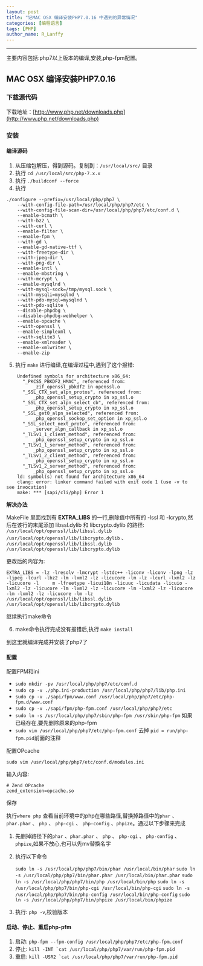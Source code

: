 ```yaml
---
layout: post
title: "记MAC OSX 编译安装PHP7.0.16 中遇到的异常情况"
categories: [编程语言]
tags: [PHP]
author_name: R_Lanffy
---
```

---

主要内容包括:php7以上版本的编译,安装,php-fpm配置。

## MAC OSX 编译安装PHP7.0.16

### 下载源代码

下载地址：[http://www.php.net/downloads.php](http://www.php.net/downloads.php)

### 安装

#### 编译源码

1. 从压缩包解压，得到源码。复制到：``/usr/local/src/`` 目录
2. 执行 ``cd /usr/local/src/php-7.x.x``
3. 执行 ``./buildconf --force``
4. 执行

```
./configure --prefix=/usr/local/php/php7 \
    --with-config-file-path=/usr/local/php/php7/etc \
    --with-config-file-scan-dir=/usr/local/php/php7/etc/conf.d \
    --enable-bcmath \
    --with-bz2 \
    --with-curl \
    --enable-filter \
    --enable-fpm \
    --with-gd \
    --enable-gd-native-ttf \
    --with-freetype-dir \
    --with-jpeg-dir \
    --with-png-dir \
    --enable-intl \
    --enable-mbstring \
    --with-mcrypt \
    --enable-mysqlnd \
    --with-mysql-sock=/tmp/mysql.sock \
    --with-mysqli=mysqlnd \
    --with-pdo-mysql=mysqlnd \
    --with-pdo-sqlite \
    --disable-phpdbg \
    --disable-phpdbg-webhelper \
    --enable-opcache \
    --with-openssl \
    --enable-simplexml \
    --with-sqlite3 \
    --enable-xmlreader \
    --enable-xmlwriter \
    --enable-zip
```

5. 执行 ``make`` 进行编译,在编译过程中,遇到了这个报错:
```
    Undefined symbols for architecture x86_64:
      "_PKCS5_PBKDF2_HMAC", referenced from:
          _zif_openssl_pbkdf2 in openssl.o
      "_SSL_CTX_set_alpn_protos", referenced from:
          _php_openssl_setup_crypto in xp_ssl.o
      "_SSL_CTX_set_alpn_select_cb", referenced from:
          _php_openssl_setup_crypto in xp_ssl.o
      "_SSL_get0_alpn_selected", referenced from:
          _php_openssl_sockop_set_option in xp_ssl.o
      "_SSL_select_next_proto", referenced from:
          _server_alpn_callback in xp_ssl.o
      "_TLSv1_1_client_method", referenced from:
          _php_openssl_setup_crypto in xp_ssl.o
      "_TLSv1_1_server_method", referenced from:
          _php_openssl_setup_crypto in xp_ssl.o
      "_TLSv1_2_client_method", referenced from:
          _php_openssl_setup_crypto in xp_ssl.o
      "_TLSv1_2_server_method", referenced from:
          _php_openssl_setup_crypto in xp_ssl.o
    ld: symbol(s) not found for architecture x86_64
    clang: error: linker command failed with exit code 1 (use -v to see invocation)
    make: *** [sapi/cli/php] Error 1
```

**解决办法**

MakeFile 里面找到有 **EXTRA_LIBS** 的一行,删除值中所有的 -lssl 和 -lcrypto,然后在该行的末尾添加 libssl.dylib 和 libcrypto.dylib 的路径: ``/usr/local/opt/openssl/lib/libssl.dylib /usr/local/opt/openssl/lib/libcrypto.dylib`` 、 ``/usr/local/opt/openssl/lib/libssl.dylib /usr/local/opt/openssl/lib/libcrypto.dylib``

更改后的内容为:

```
EXTRA_LIBS = -lz -lresolv -lmcrypt -lstdc++ -liconv -liconv -lpng -lz -ljpeg -lcurl -lbz2 -lm -lxml2 -lz -licucore -lm -lz -lcurl -lxml2 -lz -licucore -l     m -lfreetype -licui18n -licuuc -licudata -licuio -lxml2 -lz -licucore -lm -lxml2 -lz -licucore -lm -lxml2 -lz -licucore -lm -lxml2 -lz -licucore -lm -lz      /usr/local/opt/openssl/lib/libssl.dylib /usr/local/opt/openssl/lib/libcrypto.dylib
```

继续执行make命令

6. make命令执行完成没有报错后,执行 ``make install``

到这里就编译完成并安装了php7了

#### 配置

配置FPM和ini

* ``sudo mkdir -pv /usr/local/php/php7/etc/conf.d``
* ``sudo cp -v ./php.ini-production /usr/local/php/php7/lib/php.ini``
* ``sudo cp -v ./sapi/fpm/www.conf /usr/local/php/php7/etc/php-fpm.d/www.conf``
* ``sudo cp -v ./sapi/fpm/php-fpm.conf /usr/local/php/php7/etc``
* ``sudo ln -s /usr/local/php/php7/sbin/php-fpm /usr/sbin/php-fpm`` 如果已经存在,要先删除原来的php-fpm
* ``sudo vim /usr/local/php/php7/etc/php-fpm.conf`` 去掉 ``pid = run/php-fpm.pid``前面的注释

配置OPcache

``sudo vim /usr/local/php/php7/etc/conf.d/modules.ini``

输入内容:

```
# Zend OPcache
zend_extension=opcache.so
```

保存

执行``where php`` 查看当前环境中的php在哪些路径,替换掉路径中的``phar`` 、``phar.phar`` 、 ``php`` 、 ``php-cgi`` 、 ``php-config`` 、``phpize``。通过以下步骤来完成

1. 先删掉路径下的``phar`` 、``phar.phar`` 、 ``php`` 、 ``php-cgi`` 、 ``php-config`` 、``phpize``,如果不放心,也可以先mv替换名字
2. 执行以下命令

    ``sudo ln -s /usr/local/php/php7/bin/phar /usr/local/bin/phar``
    ``sudo ln -s /usr/local/php/php7/bin/phar.phar /usr/local/bin/phar.phar``
    ``sudo ln -s /usr/local/php/php7/bin/php /usr/local/bin/php``
    ``sudo ln -s /usr/local/php/php7/bin/php-cgi /usr/local/bin/php-cgi``
    ``sudo ln -s /usr/local/php/php7/bin/php-config /usr/local/bin/php-config``
    ``sudo ln -s /usr/local/php/php7/bin/phpize /usr/local/bin/phpize``
    
3. 执行: ``php -v``,校验版本

#### 启动、停止、重启php-pfm

1. 启动: ``php-fpm --fpm-config /usr/local/php/php7/etc/php-fpm.conf``
2. 停止: ``kill -INT `cat /usr/local/php/php7/var/run/php-fpm.pid``
3. 重启: ``kill -USR2 `cat /usr/local/php/php7/var/run/php-fpm.pid``
